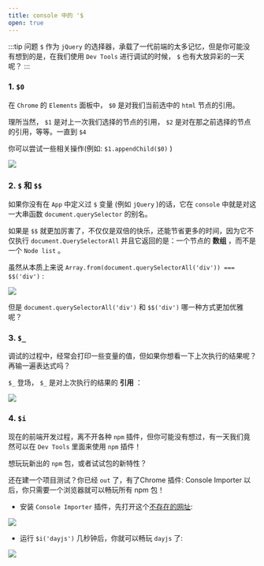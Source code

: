 ```yaml
---
title: console 中的 '$
open: true
---
```


:::tip 问题
`$` 作为 `jQuery` 的选择器，承载了一代前端的太多记忆，但是你可能没有想到的是，在我们使用 `Dev Tools` 进行调试的时候， `$` 也有大放异彩的一天呢？
:::

### 1. `$0` 

在 `Chrome` 的 `Elements` 面板中， `$0` 是对我们当前选中的 `html` 节点的引用。

理所当然， `$1` 是对上一次我们选择的节点的引用， `$2` 是对在那之前选择的节点的引用，等等。一直到 `$4` 

你可以尝试一些相关操作(例如: `$1.appendChild($0)` )

![](https://wingman-1300536089.file.myqcloud.com//chrome/C03/about%2401.gif)

### 2. `$` 和 `$$` 

如果你没有在 `App` 中定义过 `$` 变量 (例如 `jQuery` )的话，它在 `console` 中就是对这一大串函数 `document.querySelector` 的别名。

如果是 `$$` 就更加厉害了，不仅仅是双倍的快乐，还能节省更多的时间，因为它不仅执行 `document.QuerySelectorAll` 并且它返回的是：一个节点的 **数组** ，而不是一个 `Node list` 。

虽然从本质上来说 `Array.from(document.querySelectorAll('div')) === $$('div')` :

![](https://wingman-1300536089.file.myqcloud.com//chrome/C03/docQueryAll.gif)

但是 `document.querySelectorAll('div')` 和 `$$('div')` 哪一种方式更加优雅呢？

### 3. `$_` 

调试的过程中，经常会打印一些变量的值，但如果你想看一下上次执行的结果呢？再输一遍表达式吗？ 

`$_` 登场， `$_` 是对上次执行的结果的 **引用** ：

![](https://wingman-1300536089.file.myqcloud.com//chrome/C03/math_random.png)

### 4. `$i` 

现在的前端开发过程，离不开各种 `npm` 插件，但你可能没有想过，有一天我们竟然可以在 `Dev Tools` 里面来使用 `npm` 插件！

想玩玩新出的 `npm` 包，或者试试包的新特性？

还在建一个项目测试？你已经 `out` 了，有了Chrome 插件: Console Importer 以后，你只需要一个浏览器就可以畅玩所有 npm 包！

* 安装 `Console Importer` 插件，先打开这个[不存在的网址](https://chrome.google.com/webstore/category/extensions):

![](https://wingman-1300536089.file.myqcloud.com//chrome/C03/install_Console_Importer.gif)

* 运行 `$i('dayjs')` 几秒钟后，你就可以畅玩 `dayjs` 了:

![](https://wingman-1300536089.file.myqcloud.com//chrome/C03/dayjs-demo.gif)
